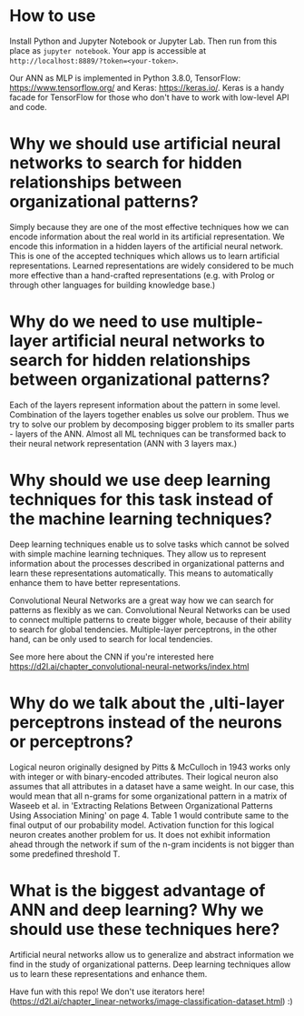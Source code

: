 # How to use

Install Python and Jupyter Notebook or Jupyter Lab. Then run from this place as ```jupyter notebook```. Your app is accessible at ```http://localhost:8889/?token=<your-token>```.

Our ANN as MLP is implemented in Python 3.8.0, TensorFlow: https://www.tensorflow.org/ and Keras: https://keras.io/. Keras is a handy facade for TensorFlow for those who don't have to work with low-level API and code.

# Why we should use artificial neural networks to search for hidden relationships between organizational patterns?

Simply because they are one of the most effective techniques how we can encode information about the real world
in its artificial representation. We encode this information in a hidden layers of the artificial neural network. 
This is one of the accepted techniques which allows us to learn artificial representations. Learned representations
are widely considered to be much more effective than a hand-crafted representations (e.g. with Prolog or through 
other languages for building knowledge base.)

# Why do we need to use multiple-layer artificial neural networks to search for hidden relationships between organizational patterns?

Each of the layers represent information about the pattern in some level. Combination of the layers together enables us
solve our problem. Thus we try to solve our problem by decomposing bigger problem to its smaller parts - layers of the ANN.
Almost all ML techniques can be transformed back to their neural network representation (ANN with 3 layers max.)

# Why should we use deep learning techniques for this task instead of the machine learning techniques?

Deep learning techniques enable us to solve tasks which cannot be solved with simple machine learning techniques. 
They allow us to represent information about the processes described in organizational patterns and learn these
representations automatically. This means to automatically enhance them to have better representations.

Convolutional Neural Networks are a great way how we can search for patterns as flexibly as we can. Convolutional
Neural Networks can be used to connect multiple patterns to create bigger whole, because of their ability to search
for global tendencies. Multiple-layer perceptrons, in the other hand, can be only used to search for local tendencies.

See more here about the CNN if you're interested here https://d2l.ai/chapter_convolutional-neural-networks/index.html

# Why do we talk about the ,ulti-layer perceptrons instead of the neurons or perceptrons?

Logical neuron originally designed by Pitts & McCulloch in 1943 works only with integer or with binary-encoded attributes.
Their logical neuron also assumes that all attributes in a dataset have a same weight. In our case, this would mean
that all n-grams for some organizational pattern in a matrix of Waseeb et al. in 'Extracting Relations Between
Organizational Patterns Using Association Mining' on page 4. Table 1 would contribute same to the final output
of our probability model. Activation function for this logical neuron creates another problem for us. It does
not exhibit information ahead through the network if sum of the n-gram incidents is not bigger than some predefined threshold T.

# What is the biggest advantage of ANN and deep learning? Why we should use these techniques here?

Artificial neural networks allow us to generalize and abstract information we find in the study of organizational
patterns. Deep learning techniques allow us to learn these representations and enhance them. 

Have fun with this repo! We don't use iterators here! (https://d2l.ai/chapter_linear-networks/image-classification-dataset.html) :)
